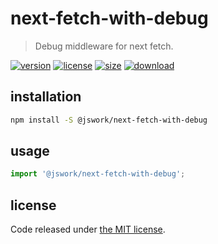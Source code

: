 # next-fetch-with-debug
> Debug middleware for next fetch.

[![version][version-image]][version-url]
[![license][license-image]][license-url]
[![size][size-image]][size-url]
[![download][download-image]][download-url]

## installation
```bash
npm install -S @jswork/next-fetch-with-debug
```

## usage
```js
import '@jswork/next-fetch-with-debug';
```

## license
Code released under [the MIT license](https://github.com/afeiship/next-fetch-with-debug/blob/master/LICENSE.txt).

[version-image]: https://img.shields.io/npm/v/@jswork/next-fetch-with-debug
[version-url]: https://npmjs.org/package/@jswork/next-fetch-with-debug

[license-image]: https://img.shields.io/npm/l/@jswork/next-fetch-with-debug
[license-url]: https://github.com/afeiship/next-fetch-with-debug/blob/master/LICENSE.txt

[size-image]: https://img.shields.io/bundlephobia/minzip/@jswork/next-fetch-with-debug
[size-url]: https://github.com/afeiship/next-fetch-with-debug/blob/master/dist/next-fetch-with-debug.min.js

[download-image]: https://img.shields.io/npm/dm/@jswork/next-fetch-with-debug
[download-url]: https://www.npmjs.com/package/@jswork/next-fetch-with-debug
